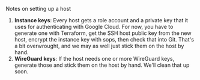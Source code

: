 Notes on setting up a host

1. **Instance keys**: Every host gets a role account and a private key that it uses for
   authenticating with Google Cloud. For now, you have to generate one with Terraform,
   get the SSH host public key from the new host, encrypt the instance key with sops,
   then check that into Git. That's a bit overwrought, and we may as well just stick
   them on the host by hand.
2. **WireGuard keys**: If the host needs one or more WireGuard keys, generate those and
   stick them on the host by hand. We'll clean that up soon.
